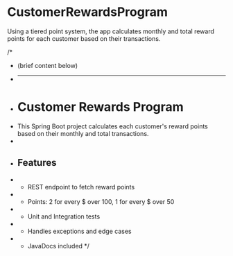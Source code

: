 # CustomerRewardsProgram
Using a tiered point system, the app calculates monthly and total reward points for each customer based on their transactions.

/*
 * (brief content below)
 * --------------------------------
 * # Customer Rewards Program
 * This Spring Boot project calculates each customer's reward points based on their monthly and total transactions.
 *
 * ## Features
 * - REST endpoint to fetch reward points
 * - Points: 2 for every $ over 100, 1 for every $ over 50
 * - Unit and Integration tests
 * - Handles exceptions and edge cases
 * - JavaDocs included
 */
